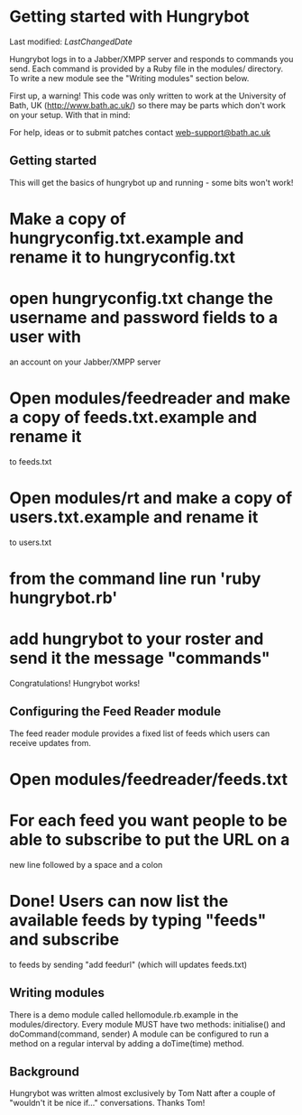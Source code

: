 # Getting started with Hungrybot

Last modified: $LastChangedDate$

Hungrybot logs in to a Jabber/XMPP server and responds to commands you send. 
Each command is provided by a Ruby file in the modules/ directory. To write a 
new module see the "Writing modules" section below.

First up, a warning! This code was only written to work at the University of 
Bath, UK (http://www.bath.ac.uk/) so there may be parts which don't work
on your setup. With that in mind:

For help, ideas or to submit patches contact web-support@bath.ac.uk

## Getting started

This will get the basics of hungrybot up and running - some bits won't work!

# Make a copy of hungryconfig.txt.example and rename it to hungryconfig.txt

# open hungryconfig.txt change the username and password fields to a user with
an account on your Jabber/XMPP server

# Open modules/feedreader and make a copy of feeds.txt.example and rename it
to feeds.txt

# Open modules/rt and make a copy of users.txt.example and rename it
to users.txt

# from the command line run 'ruby hungrybot.rb'

# add hungrybot to your roster and send it the message "commands"

Congratulations! Hungrybot works!

Configuring the Feed Reader module
----------------------------------

The feed reader module provides a fixed list of feeds which users can receive
updates from.

# Open modules/feedreader/feeds.txt

# For each feed you want people to be able to subscribe to put the URL on a 
new line followed by a space and a colon

# Done! Users can now list the available feeds by typing "feeds" and subscribe
to feeds by sending "add feedurl" (which will updates feeds.txt) 

Writing modules
---------------

There is a demo module called hellomodule.rb.example in the modules/directory.
Every module MUST have two methods: initialise() and doCommand(command, sender)
A module can be configured to run a method on a regular interval by adding a
doTime(time) method.

Background
----------

Hungrybot was written almost exclusively by Tom Natt after a couple of 
"wouldn't it be nice if..." conversations. Thanks Tom!
